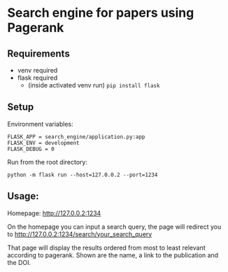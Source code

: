# Search engine for papers using Pagerank

## Requirements
- venv required
- flask required
  - (inside activated venv run) `pip install flask`

## Setup
Environment variables:
```
FLASK_APP = search_engine/application.py:app
FLASK_ENV = development
FLASK_DEBUG = 0
```
Run from the root directory:

`python -m flask run --host=127.0.0.2 --port=1234 `


## Usage:
Homepage: http://127.0.0.2:1234

On the homepage you can input a search query, the page will redirect you to http://127.0.0.2:1234/search/your_search_query

That page will display the results ordered from most to least relevant according to pagerank. Shown are the name, a link
to the publication and the DOI.
